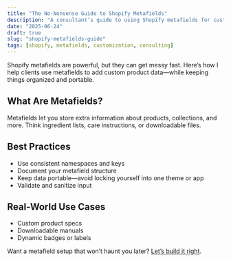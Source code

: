 ```yaml
---
title: "The No-Nonsense Guide to Shopify Metafields"
description: "A consultant’s guide to using Shopify metafields for custom product data—without the headaches."
date: "2025-06-24"
draft: true
slug: "shopify-metafields-guide"
tags: [shopify, metafields, customization, consulting]
---
```


<section>
<p>
Shopify metafields are powerful, but they can get messy fast. Here’s how I help clients use metafields to add custom product data—while keeping things organized and portable.
</p>

<h2>What Are Metafields?</h2>
<p>
Metafields let you store extra information about products, collections, and more. Think ingredient lists, care instructions, or downloadable files.
</p>

<h2>Best Practices</h2>
<ul>
<li>Use consistent namespaces and keys</li>
<li>Document your metafield structure</li>
<li>Keep data portable—avoid locking yourself into one theme or app</li>
<li>Validate and sanitize input</li>
</ul>

<h2>Real-World Use Cases</h2>
<ul>
<li>Custom product specs</li>
<li>Downloadable manuals</li>
<li>Dynamic badges or labels</li>
</ul>

<p>
Want a metafield setup that won’t haunt you later? <a href="/contact">Let’s build it right</a>.
</p>
</section>
